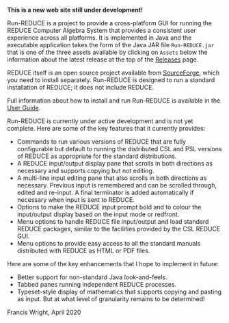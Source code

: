 **This is a new web site still under development!**

Run-REDUCE is a project to provide a cross-platform GUI for running
the REDUCE Computer Algebra System that provides a consistent user
experience across all platforms.  It is implemented in Java and the
executable application takes the form of the Java JAR file
`Run-REDUCE.jar` that is one of the three assets available by clicking
on `Assets` below the information about the latest release at the top
of the [Releases](https://github.com/fjwright/Run-REDUCE/releases)
page.

REDUCE itself is an open source project available from
[SourceForge](https://sourceforge.net/projects/reduce-algebra/), which
you need to install separately.  Run-REDUCE is designed to run a
standard installation of REDUCE; it does not include REDUCE.

Full information about how to install and run Run-REDUCE is available
in the [User Guide](UserGuide.md).

Run-REDUCE is currently under active development and is not yet
complete.  Here are some of the key features that it currently
provides:

* Commands to run various versions of REDUCE that are fully
  configurable but default to running the distributed CSL and PSL
  versions of REDUCE as appropriate for the standard distributions.
* A REDUCE input/output display pane that scrolls in both directions
  as necessary and supports copying but not editing.
* A multi-line input editing pane that also scrolls in both directions
  as necessary.  Previous input is remembered and can be scrolled
  through, edited and re-input.  A final terminator is added
  automatically if necessary when input is sent to REDUCE.
* Options to make the REDUCE input prompt bold and to colour the
  input/output display based on the input mode or redfront.
* Menu options to handle REDUCE file input/output and load standard
  REDUCE packages, similar to the facilities provided by the CSL
  REDUCE GUI.
* Menu options to provide easy access to all the standard manuals
  distributed with REDUCE as HTML or PDF files.

Here are some of the key enhancements that I hope to implement in
future:

* Better support for non-standard Java look-and-feels.
* Tabbed panes running independent REDUCE processes.
* Typeset-style display of mathematics that supports copying and
  pasting as input.  But at what level of granularity remains to be
  determined!

Francis Wright, April 2020

